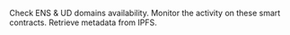 Check ENS & UD domains availability. Monitor the activity on these smart contracts. Retrieve metadata from IPFS.
